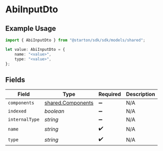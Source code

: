 # AbiInputDto

## Example Usage

```typescript
import { AbiInputDto } from "@starton/sdk/sdk/models/shared";

let value: AbiInputDto = {
    name: "<value>",
    type: "<value>",
};
```

## Fields

| Field                                                         | Type                                                          | Required                                                      | Description                                                   |
| ------------------------------------------------------------- | ------------------------------------------------------------- | ------------------------------------------------------------- | ------------------------------------------------------------- |
| `components`                                                  | [shared.Components](../../../sdk/models/shared/components.md) | :heavy_minus_sign:                                            | N/A                                                           |
| `indexed`                                                     | *boolean*                                                     | :heavy_minus_sign:                                            | N/A                                                           |
| `internalType`                                                | *string*                                                      | :heavy_minus_sign:                                            | N/A                                                           |
| `name`                                                        | *string*                                                      | :heavy_check_mark:                                            | N/A                                                           |
| `type`                                                        | *string*                                                      | :heavy_check_mark:                                            | N/A                                                           |